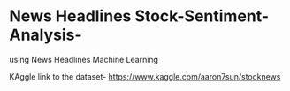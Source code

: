 #  News Headlines Stock-Sentiment-Analysis-
using News Headlines Machine Learning

KAggle link to the dataset-
https://www.kaggle.com/aaron7sun/stocknews

